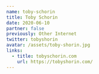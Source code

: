 ```yaml
---
name: toby-schorin
title: Toby Schorin
date: 2020-06-10
partner: false
previously: Other Internet
twitter: tobyshorin
avatar: /assets/toby-shorin.jpg
links:
  - title: tobyschorin.com
    url: https://tobyshorin.com/
---
```

